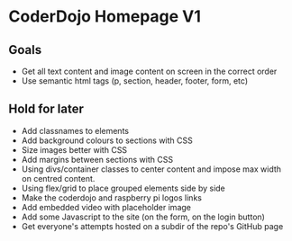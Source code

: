 # CoderDojo Homepage V1

## Goals

- Get all text content and image content on screen in the correct order
- Use semantic html tags (p, section, header, footer, form, etc)

## Hold for later

- Add classnames to elements
- Add background colours to sections with CSS
- Size images better with CSS
- Add margins between sections with CSS
- Using divs/container classes to center content and impose max width on centred content.
- Using flex/grid to place grouped elements side by side
- Make the coderdojo and raspberry pi logos links
- Add embedded video with placeholder image
- Add some Javascript to the site (on the form, on the login button)
- Get everyone's attempts hosted on a subdir of the repo's GitHub page
